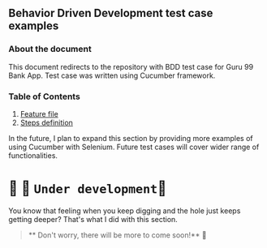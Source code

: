## Behavior Driven Development test case examples
### About the document
This document redirects to the repository with BDD test case for Guru 99 Bank App. Test case was written using Cucumber framework.
### Table of Contents
1. [Feature file](https://github.com/MalfiRG/cucumber-java-skeleton/blob/main/maven/src/test/resources/io/cucumber/skeleton/GuruLogin.feature)
2. [Steps definition](https://github.com/MalfiRG/cucumber-java-skeleton/blob/main/maven/src/test/java/MyStepdefs.java)

In the future, I plan to expand this section by providing more examples of using Cucumber with Selenium. Future test cases will cover wider range of functionalities.

# :construction_worker: :construction: `Under development`:construction:
You know that feeling when you keep digging and the hole just keeps getting deeper? That's what I did with this section.
> ** Don't worry, there will be more to come soon!** :do_not_litter:
